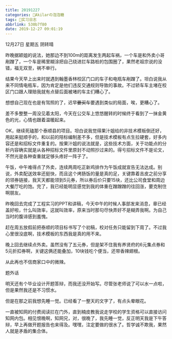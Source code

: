```yaml
---
title: 20191227
categories: 🍬Akilarの泡泡糖
tags: 💼实习日志
abbrlink: 530b7f80
date: 2019-12-27 09:01:19
---
```

12月27日 星期五 阴转晴

昨晚据颖姐的说法，她那边不到100m的距离发生两起车祸，一个车是和外卖小哥剐蹭了，一个车是稀里糊涂把自己绕进拦车路桩的包围圈了，果然老祖宗说的没错，福无双至，祸不单行。

结果今天早上出来时就遇到翰墨香林校区门口的车子和电瓶车剐蹭了。坦白说我从来不同情电瓶车，因为肯定是他们违反交通规则导致的事故。不过轿车车主堵在校区门口跟人理赔我就有点替后面被堵的车主们糟心了。

想想自己现在也是有驾照的了，迟早~~要买车~~要遇到类似的局面，唉，更糟心了。

差不多整整一周没见着太阳，今天在公交车上悠悠醒转的时候终于看到了一抹金黄色的光，心情也跟着温暖起来。

OK，继续死磕那个泰顺县的项目。坦白说我觉得果汁姐给的非技术模板倒还好，用起来挺顺手的，和以前的陪标编制差不多，但是技术模板有点生拉硬套，好多内容还是和招标文件重复的。按果汁姐的说法就是，这些技术方面，关于功能点的分析内容确实就是从各种招标文件里原封不动照抄过来的。得亏招标文件不是论文，不然光是各种查重就足够头疼好一阵子了。

午饭，中午难得点了外卖，连续两周吃正新鸡排作为午饭成就宣告无法达成。别说，外卖配送效率还挺快，而且这个烤肠饭的量是真的足，关键靠着吉皮之前分享的领券链接，我天天都能领到5元券，所以券后价只要15块，还比公司食堂和周边大餐厅吃的饱。完了，我已经能明显感觉到我的体重在蹭蹭蹭的往回涨，要克制住啊朋友。

昨晚回去完成了工程实习的PPT和讲稿，今天中午的时候人事部发来消息，章已经盖好啦，什么叫效率，这就叫效率，原来当时那句尽快弄好不是糊弄我啊。为自己当时的腹诽感到羞愧。

赶在周五放假前把泰顺的项目标书写了个初稿，校对任务只能留到下周了。不过我心里很没底啊，技术模板的东西我是真的用不来。

晚上回去继续点外卖。虽然没有了五元券，但是架不住我有养贤府的6元集点券和5元折扣券啊，关键这俩还能叠加，10块钱吃个便当，还带香辣翅根。

从此再也不信商家口中的微辣。

题外话

明天还有个毕业设计开题答辩，而我还没开始写。尽管张老师说了可以水一点啦，但是果然我还是不习惯水。

但是在那之前我想先睡一觉。已经看了一整天的文字了，有点头晕眼花。

一直被知网的付费阅读拦在门外，直到楠皮教我说走学校的学生资格可以直接访问知网内包。相见恨晚啊，知网兄，对，很晚了，我先睡一觉，反正明天我是下午答辩，早上再做开题报告也来得及。嘿嘿，注定要做的很水了。哲学诚不欺我，果然人就是矛盾的集合体。
